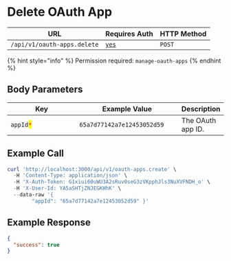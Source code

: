 # Delete OAuth App

| URL                         | Requires Auth                            | HTTP Method |
| --------------------------- | ---------------------------------------- | ----------- |
| `/api/v1/oauth-apps.delete` | [`yes`](../../authentication-endpoints/) | `POST`      |

{% hint style="info" %}
Permission required: `manage-oauth-apps`
{% endhint %}

## Body Parameters

<table><thead><tr><th width="199">Key</th><th width="236">Example Value</th><th>Description</th></tr></thead><tbody><tr><td><code>appId</code><mark style="color:red;"><code>*</code></mark></td><td><code>65a7d77142a7e12453052d59</code></td><td>The OAuth app ID.</td></tr></tbody></table>

## Example Call

```powershell
curl 'http://localhost:3000/api/v1/oauth-apps.create' \
  -H 'Content-Type: application/json' \
  -H 'X-Auth-Token: G1xiui60uWU3A2sRuv0seG3zVKpphJls3NuXVFNDH_o' \
  -H 'X-User-Id: YA5aSHTjZNJEGKHhK' \
  --data-raw '{
        "appId": "65a7d77142a7e12453052d59" }'
```

## Example Response

```json
{
  "success": true
}
```
